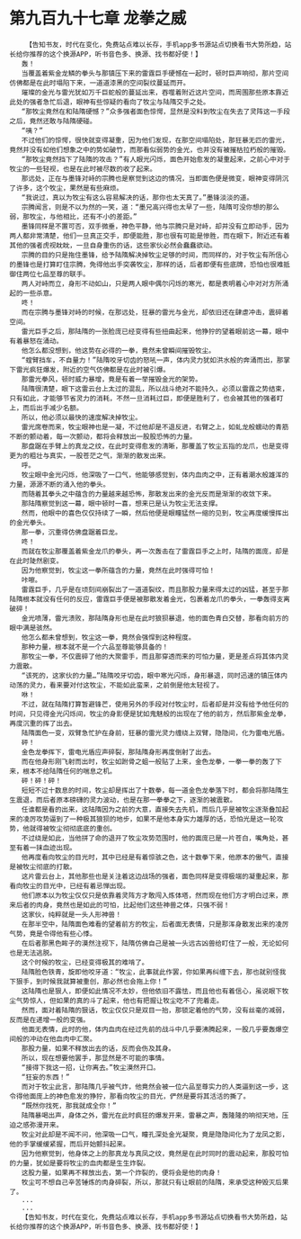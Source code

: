 # 第九百九十七章 龙拳之威
        【告知书友，时代在变化，免费站点难以长存，手机app多书源站点切换看书大势所趋，站长给你推荐的这个换源APP，听书音色多、换源、找书都好使！】
       轰！
       当覆盖着紫金龙鳞的拳头与那镇压下来的雷霆巨手硬憾在一起时，顿时巨声响彻，那片空间仿佛都是在此时塌陷下来，一道道漆黑的空间裂纹蔓延而开。
       璀璨的金光与雷光犹如万千巨蛇般的蔓延出来，吞噬着附近这片空间，而周围那些原本靠近此处的强者急忙后退，眼神有些惊疑的看向了牧尘与陆隋交手之处。
       “那牧尘竟然在和陆隋硬憾？”众多强者面色惊愕，显然是没料到牧尘在失去了灵阵这一手段之后，竟然还敢与陆隋硬碰。
       “咦？”
       不过他们的惊愕，很快就变得凝重，因为他们发现，在那空间塌陷处，那狂暴无匹的雷光，竟然并没有如他们想象之中的势如破竹，而那看似弱势的金光，也并没有被摧枯拉朽般的摧毁。
       “那牧尘竟然挡下了陆隋的攻击？”有人眼光闪烁，面色开始愈发的凝重起来，之前心中对于牧尘的一些轻视，也是在此时被尽数的收了起来。
       那远处，正在与墨锋对峙的宗腾也是察觉到这边的情况，当即面色便是微变，眼神变得阴沉了许多，这个牧尘，果然是有些麻烦。
       “我说过，真以为牧尘有这么容易解决的话，那你也太天真了。”墨锋淡淡的道。
       宗腾闻言，则是不以为然的一笑，道：“墨兄高兴得也太早了一些，陆隋可没你想的那么弱，那牧尘，与他相比，还有不小的差距。”
       墨锋同样是不置可否，双手微垂，神色平静，他与宗腾只是对峙，却并没有立即动手，因为两人都非常清楚，他们一旦真正交手，即便能胜，那也很有可能是惨胜，而在眼下，附近还有着其他的强者虎视眈眈，一旦自身重伤的话，这些家伙必然会蠢蠢欲动。
       宗腾的目的只是拖住墨锋，给予陆隋解决掉牧尘足够的时间，而同样的，对于牧尘有所信心的墨锋也是打算盯住宗腾，免得他出手突袭牧尘，那样的话，后者即便有些底牌，恐怕也很难抵御住两位七品至尊的联手。
       两人对峙而立，身形不动如山，只是两人眼中偶尔闪烁的寒光，都是表明着心中对对方所涌起的一些杀意。
       咚！
       而在宗腾与墨锋对峙的时候，在那远处，狂暴的雷光与金光，却依旧还在肆虐冲击，震碎着空间。
       雷光巨手之后，那陆隋的一张脸庞已经变得有些扭曲起来，他狰狞的望着眼前这一幕，眼中有着暴怒在涌动。
       他怎么都没想到，他这势在必得的一拳，竟然未曾瞬间摧毁牧尘。
       “螳臂挡车，不自量力！”陆隋咬牙切齿的怒吼一声，体内灵力犹如洪水般的奔涌而出，那掌下雷光疯狂爆发，附近的空气仿佛都是在此时被引爆。
       那雷光拳风，顿时威力暴增，竟是有着一举摧毁金光的架势。
       陆隋很清楚，眼下这雷云台上太过的混乱，所以战斗绝对不能持久，必须以雷霆之势结束，只有如此，才能够节省灵力的消耗，不然一旦消耗过巨，即便是胜利了，也会被其他的强者盯上，而后出手减少名额。
       所以，他必须以最快的速度解决掉牧尘。
       雷光席卷而来，牧尘眼神也是一凝，不过他却是不退反进，右臂之上，如虬龙般蠕动的青筋不断的颤动着，每一次颤动，都将会释放出一股股恐怖的力量。
       那盘踞在手臂上的真龙之纹，在此时变得愈发的清晰，那覆盖了牧尘五指的龙爪，也是变得更为的粗壮与真实，一股苍茫之气，渐渐的散发出来。
       呼。
       牧尘眼中金光闪烁，他深吸了一口气，他能够感觉到，体内血肉之中，正有着潮水般雄浑的力量，源源不断的涌入他的拳头。
       而随着其拳头之中蕴含的力量越来越恐怖，那散发出来的金光反而是渐渐的收敛下来。
       那陆隋察觉到这一幕，眼中顿时一喜，想来已是认为牧尘无法支撑。
       然而，他眼中的喜色仅仅持续了一瞬，然后他便是眼瞳猛然一缩的见到，牧尘再度缓慢挥出的金光拳头。
       那一拳，沉重得仿佛盘踞着巨龙。
       咚！
       而就在牧尘那覆盖着紫金龙爪的拳头，再一次轰击在了雷霆巨手之上时，陆隋的面庞，却是在此时陡然剧变。
       因为他察觉到，牧尘这一拳所蕴含的力量，竟然在此时强得可怕！
       咔嚓。
       雷霆巨手，几乎是在顷刻间崩裂出了一道道裂纹，而且那股力量来得太过的凶猛，甚至于那陆隋根本就没有任何的反应，雷霆巨手便是被那散发着金光，包裹着龙爪的拳头，一拳轰得支离破碎！
       金光喷薄，雷光溃败，那陆隋身形也是在此时狼狈暴退，他的面色青白交替，那看向前方的眼中满是骇然。
       他怎么都未曾想到，牧尘这一拳，竟然会强悍到这种程度。
       那种力量，根本就不是一个六品至尊能够具备的！
       那牧尘一拳，不仅震碎了他的大聚雷手，而且那穿透而来的可怕力量，更是差点将其体内灵力震散。
       “该死的，这家伙的力量…”陆隋咬牙切齿，眼中寒光闪烁，身形暴退，同时迅速的镇压体内动荡的灵力，看来要对付这牧尘，不能如此蛮来，之前倒是他太轻视了。
       咻！
       不过，就在陆隋打算暂避锋芒，使用另外的手段对付牧尘时，后者却是并没有给予他任何的时间，只见得金光闪烁间，牧尘的身影便是犹如鬼魅般的出现在了他的前方，然后那紫金龙拳，再度沉重的挥了出去。
       陆隋面色一变，双臂急忙护在身前，狂暴的雷光灵力缠绕上双臂，隐隐间，化为雷电光盾。
       砰！
       金色龙拳挥下，雷电光盾应声碎裂，那陆隋身形再度倒射了出去。
       而在他身形刚飞射而出时，牧尘如跗骨之蛆一般贴了上来，金色龙拳，一拳一拳的轰了下来，根本不给陆隋任何的喘息之机。
       砰！砰！砰！
       短短不过十数息的时间，牧尘却是挥出了十数拳，每一道金色龙拳落下时，都会将那陆隋生生震退，而后者原本磅礴的灵力波动，也是在那一拳拳之下，逐渐的被震散。
       任谁都是看的出来，这陆隋因为之前的大意，直接失去先机，而后几乎是被牧尘逐渐叠加起来的凌厉攻势逼到了一种极其狼狈的地步，如果不是他本身实力雄厚的话，恐怕光是这一轮攻势，他就得被牧尘彻彻底底的重创。
       不过绕是如此，当他拼了命的退开了牧尘攻势范围时，他的面庞已是一片苍白，嘴角处，甚至有着一抹血迹出现。
       他再度看向牧尘的目光时，其中已经是有着惊骇之色，这十数拳下来，他原本的傲气，直接是被牧尘彻底的打散。
       这片雷云台上，其他那些也是关注着这边战场的强者，面色同样是变得极端的凝重起来，那看向牧尘的目光中，已经有着忌惮出现。
       他们原本以为牧尘仅仅只是依靠着灵阵方才敢闯入炼体塔，然而现在他们方才明白过来，原来后者的肉身，竟然也是如此的可怕，比起他们这些神兽之体，只强不弱！
       这家伙，纯粹就是一头人形神兽！
       在那半空中，陆隋面色难看的望着前方的牧尘，后者面无表情，只是那浑身散发出来的凌厉气势，竟是令得他有些心悸。
       在后者那黑色眸子的漠然注视下，陆隋仿佛自己是被一头远古凶兽给盯住了一般，无论如何也是无法逃脱。
       这个时候的牧尘，已经变得极其的难啃了。
       陆隋脸色铁青，旋即他咬牙道：“牧尘，此事就此作罢，你如果再纠缠下去，那也就别怪我下狠手，到时候我就算被重创，那必然也会拖上你！”
       这陆隋也是狠人，即便如此情况不太妙，但他依旧不露怯，而且他也有着信心，虽说眼下牧尘气势惊人，但如果的真的斗了起来，他也有把握让牧尘吃不了兜着走。
       然而，面对着陆隋的狠话，牧尘仅仅只是双目一抬，那锁定着他的气势，没有丝毫的减弱，反而是在递增一般的变强。
       他面无表情，此时的他，体内血肉在经过先前的战斗中几乎要沸腾起来，一股几乎要轰爆空间般的冲动在他血肉中汇聚。
       那股力量，如果不释放出去的话，反而会伤及其身。
       所以，现在想要他罢手，那显然是不可能的事情。
       “接得下我这一招，让你离去。”牧尘漠然开口。
       “狂妄的东西！”
       而对于牧尘此言，那陆隋几乎被气炸，他竟然会被一位六品至尊实力的人类逼到这一步，这令得他面庞上的神色愈发的狰狞，那看向牧尘的目光，俨然是要将其活活的撕了。
       “既然你找死，那我就成全你！”
       陆隋暴喝出声，身体之外，雷光在此时疯狂的爆发开来，雷暴之声，轰隆隆的响彻天地，压迫之感弥漫开来。
       牧尘对此却是不闻不问，他深吸一口气，瞳孔深处金光凝聚，竟是隐隐间化为了龙凤之影，他的手掌缓缓紧握，而后开始颤抖起来。
       因为他察觉到，他身体之上的那真龙与真凤之纹，竟然是在此时同时的震动起来，那股可怕的力量，犹如是要将牧尘的血肉都是生生炸裂。
       这股力量，如果再不释放出去，第一个炸裂的，便将会是他的肉身！
       牧尘可不想自己辛苦锤炼的肉身碎裂，所以，那就只有让眼前的陆隋，来承受这种毁灭后果了。
       ...
       ...
       【告知书友，时代在变化，免费站点难以长存，手机app多书源站点切换看书大势所趋，站长给你推荐的这个换源APP，听书音色多、换源、找书都好使！】